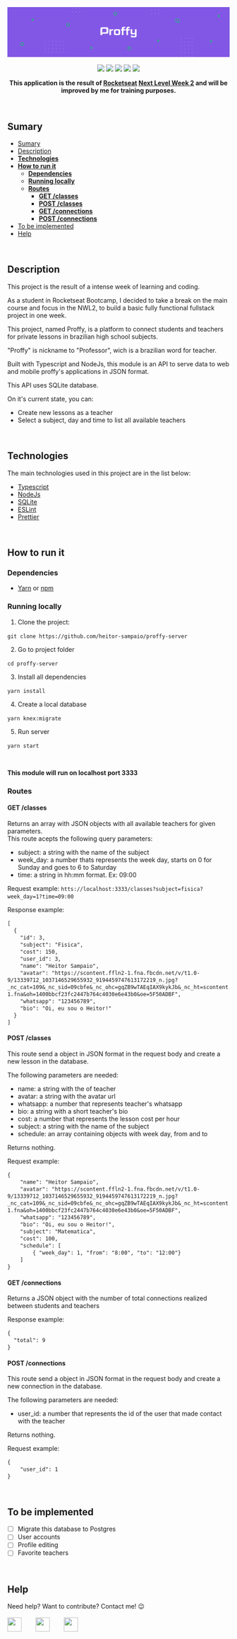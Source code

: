 ![](/src/assets/images/banner.png)
<p align="center">
<img src="https://img.shields.io/static/v1?label=Typescript&message=language&color=blue&style=flat&logo=TYPESCRIPT"/>   <img src="https://img.shields.io/static/v1?label=NodeJs&message=framework&color=blue&style=flat&logo=NODE.JS"/>   <img src="https://img.shields.io/badge/version-1.0-brightgreen"/>    <img src="https://img.shields.io/github/license/heitor-sampaio/proffy-web"/>    <img src="https://img.shields.io/github/issues/heitor-sampaio/proffy-web"/>
</p>

**<p align="center">This application is the result of [Rocketseat](https://rocketseat.com.br) [Next Level Week 2](https://nextlevelweek.com/) and will be improved by me for training purposes.</p>**

<br/>

## Sumary
- [Sumary](#sumary)
- [Description](#description)
- [**Technologies**](#technologies)
- [**How to run it**](#how-to-run-it)
  - [**Dependencies**](#dependencies)
  - [**Running locally**](#running-locally)
  - [**Routes**](#routes)
    - [**GET /classes**](#get-classes)
    - [**POST /classes**](#post-classes)
    - [**GET /connections**](#get-connections)
    - [**POST /connections**](#post-connections)
- [To be implemented](#to-be-implemented)
- [Help](#help)
<br/>

## Description
This project is the result of a intense week of learning and coding.

As a student in Rocketseat Bootcamp, I decided to take a break on the main course and focus in the NWL2, to build a basic fully functional fullstack project in one week.

This project, named Proffy, is a platform to connect students and teachers for private lessons in brazilian high school subjects.

"Proffy" is nickname to "Professor", wich is a brazilian word for teacher.

Built with Typescript and NodeJs, this module is an API to serve data to web and mobile proffy's applications in JSON format.

This API uses SQLite database.

On it's current state, you can:
- Create new lessons as a teacher
- Select a subject, day and time to list all available teachers
<br/>

## **Technologies**
The main technologies used in this project are in the list below:

- [Typescript](https://www.typescriptlang.org/)
- [NodeJs](https://nodejs.org)
- [SQLite](https://www.sqlite.org/index.html)
- [ESLint](https://eslint.org)
- [Prettier](https://prettier.io)
<br/>

## **How to run it**

### **Dependencies**
- [Yarn](https://yarnpkg.com/) or [npm](https://www.npmjs.com/)

### **Running locally**
1. Clone the project:

```git clone https://github.com/heitor-sampaio/proffy-server```

2. Go to project folder

```cd proffy-server```

3. Install all dependencies

```yarn install```

4. Create a local database

```yarn knex:migrate```

5. Run server

```yarn start```

<br/>

**This module will run on localhost port 3333**

### **Routes**
#### **GET /classes**
Returns an array with JSON objects with all available teachers for given parameters.<br/>
This route acepts the following query parameters:
- subject: a string with the name of the subject
- week_day: a number thats represents the week day, starts on 0 for Sunday and goes to 6 to Saturday
- time: a string in hh:mm format. Ex: 09:00

Request example:
```htts://localhost:3333/classes?subject=fisica?week_day=1?time=09:00```

Response example:
```
[
  {
    "id": 3,
    "subject": "Fisica",
    "cost": 150,
    "user_id": 3,
    "name": "Heitor Sampaio",
    "avatar": "https://scontent.ffln2-1.fna.fbcdn.net/v/t1.0-9/13339712_1037146529655932_9194459747613172219_n.jpg?_nc_cat=109&_nc_sid=09cbfe&_nc_ohc=gqZB9wTAEqIAX9kykJb&_nc_ht=scontent.ffln2-1.fna&oh=1400bbcf23fc2447b764c4030e6e43b0&oe=5F50ADBF",
    "whatsapp": "123456789",
    "bio": "Oi, eu sou o Heitor!"
  }
]
```

#### **POST /classes**

This route send a object in JSON format in the request body and create a new lesson in the database.

The following parameters are needed:
- name: a string with the of teacher
- avatar: a string with the avatar url
- whatsapp: a number that represents teacher's whatsapp
- bio: a string with a short teacher's bio
- cost: a number that represents the lesson cost per hour
- subject: a string with the name of the subject
- schedule: an array containing objects with week day, from and to

Returns nothing.<br/>

Request example:
```
{
	"name": "Heitor Sampaio",
	"avatar": "https://scontent.ffln2-1.fna.fbcdn.net/v/t1.0-9/13339712_1037146529655932_9194459747613172219_n.jpg?_nc_cat=109&_nc_sid=09cbfe&_nc_ohc=gqZB9wTAEqIAX9kykJb&_nc_ht=scontent.ffln2-1.fna&oh=1400bbcf23fc2447b764c4030e6e43b0&oe=5F50ADBF",
	"whatsapp": "123456789",
	"bio": "Oi, eu sou o Heitor!",
	"subject": "Matematica",
	"cost": 100,
	"schedule": [
		{ "week_day": 1, "from": "8:00", "to": "12:00"}
	]
}
```

#### **GET /connections**
Returns a JSON object with the number of total connections realized between students and teachers

Response example:
```
{
  "total": 9
}
```

#### **POST /connections**
This route send a object in JSON format in the request body and create a new connection in the database.

The following parameters are needed:
- user_id: a number that represents the id of the user that made contact with the teacher

Returns nothing.

Request example:
```
{
	"user_id": 1
}
```

<br/>

## To be implemented
- [ ] Migrate this database to Postgres
- [ ] User accounts
- [ ] Profile editing
- [ ] Favorite teachers

<br/>

## Help
Need help? Want to contribute? Contact me! :wink:<br/><br/>
<a href="https://facebook.com/sampaioheitor"><img src="https://simpleicons.org/icons/facebook.svg" width="32px" height="32px"/></a>  
<a href="https://www.linkedin.com/in/heitor-sampaio/"><img src="https://simpleicons.org/icons/linkedin.svg" width="32px" height="32px"/></a>  
<a href="mailto:heitorosampaio@gmail.com"><img src="https://simpleicons.org/icons/mail-dot-ru.svg" width="32px" height="32px"/></a>

